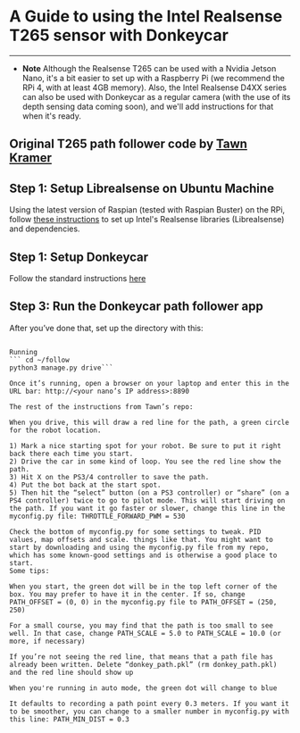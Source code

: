 # A Guide to using the Intel Realsense T265 sensor with Donkeycar

----

* **Note** Although the Realsense T265 can be used with a Nvidia Jetson Nano, it's a bit easier to set up with a Raspberry Pi (we recommend the RPi 4, with at least 4GB memory). Also, the Intel Realsense D4XX series can also be used with Donkeycar as a regular camera (with the use of its depth sensing data coming soon), and we'll add instructions for that when it's ready.

Original T265 path follower code by [Tawn Kramer](https://github.com/tawnkramer/donkey)
----


## Step 1: Setup Librealsense on Ubuntu Machine

Using the latest version of Raspian (tested with Raspian Buster) on the RPi, follow [these instructions](https://github.com/IntelRealSense/librealsense/blob/master/doc/installation_raspbian.md) to set up Intel's Realsense libraries (Librealsense) and dependencies. 

## Step 1: Setup Donkeycar

Follow the standard instructions [here](../install_software.md)

## Step 3: Run the Donkeycar path follower app

After you’ve done that, set up the directory with this:

```donkey createcar --path ~/follow --template path_follower 

Running
``` cd ~/follow 
python3 manage.py drive```

Once it’s running, open a browser on your laptop and enter this in the URL bar: http://<your nano’s IP address>:8890

The rest of the instructions from Tawn’s repo:

When you drive, this will draw a red line for the path, a green circle for the robot location.

1) Mark a nice starting spot for your robot. Be sure to put it right back there each time you start.
2) Drive the car in some kind of loop. You see the red line show the path.
3) Hit X on the PS3/4 controller to save the path.
4) Put the bot back at the start spot.
5) Then hit the “select” button (on a PS3 controller) or “share” (on a PS4 controller) twice to go to pilot mode. This will start driving on the path. If you want it go faster or slower, change this line in the myconfig.py file: THROTTLE_FORWARD_PWM = 530

Check the bottom of myconfig.py for some settings to tweak. PID values, map offsets and scale. things like that. You might want to start by downloading and using the myconfig.py file from my repo, which has some known-good settings and is otherwise a good place to start.
Some tips:

When you start, the green dot will be in the top left corner of the box. You may prefer to have it in the center. If so, change PATH_OFFSET = (0, 0) in the myconfig.py file to PATH_OFFSET = (250, 250)

For a small course, you may find that the path is too small to see well. In that case, change PATH_SCALE = 5.0 to PATH_SCALE = 10.0 (or more, if necessary)

If you’re not seeing the red line, that means that a path file has already been written. Delete “donkey_path.pkl” (rm donkey_path.pkl) and the red line should show up

When you're running in auto mode, the green dot will change to blue

It defaults to recording a path point every 0.3 meters. If you want it to be smoother, you can change to a smaller number in myconfig.py with this line: PATH_MIN_DIST = 0.3